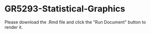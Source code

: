 # GR5293-Statistical-Graphics

Please download the .Rmd file and click the "Run Document" button to render it.
